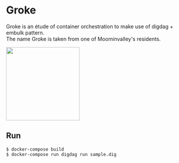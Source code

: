 # Groke
Groke is an étude of container orchestration to make use of digdag + embulk pattern.  
The name Groke is taken from one of Moominvalley's residents.

<img src="https://d1vxw9s9d8pjrr.cloudfront.net/wp-content/uploads/2015/01/26190150/groke.svg" width="200" height="200" />

## Run
```
$ docker-compose build
$ docker-compose run digdag run sample.dig
```
